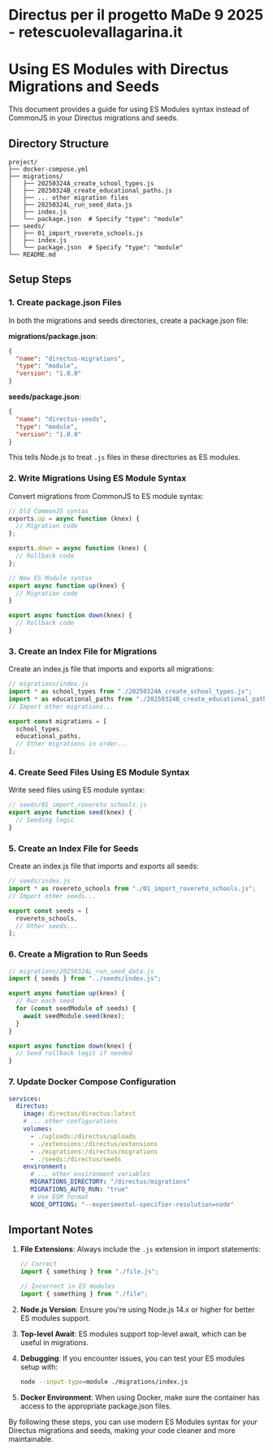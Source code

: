 # Directus per il progetto MaDe 9 2025 - retescuolevallagarina.it

# Using ES Modules with Directus Migrations and Seeds

This document provides a guide for using ES Modules syntax instead of CommonJS in your Directus migrations and seeds.

## Directory Structure

```
project/
├── docker-compose.yml
├── migrations/
│   ├── 20250324A_create_school_types.js
│   ├── 20250324B_create_educational_paths.js
│   ├── ... other migration files
│   ├── 20250324L_run_seed_data.js
│   ├── index.js
│   └── package.json  # Specify "type": "module"
├── seeds/
│   ├── 01_import_rovereto_schools.js
│   ├── index.js
│   └── package.json  # Specify "type": "module"
└── README.md
```

## Setup Steps

### 1. Create package.json Files

In both the migrations and seeds directories, create a package.json file:

**migrations/package.json**:

```json
{
  "name": "directus-migrations",
  "type": "module",
  "version": "1.0.0"
}
```

**seeds/package.json**:

```json
{
  "name": "directus-seeds",
  "type": "module",
  "version": "1.0.0"
}
```

This tells Node.js to treat `.js` files in these directories as ES modules.

### 2. Write Migrations Using ES Module Syntax

Convert migrations from CommonJS to ES module syntax:

```javascript
// Old CommonJS syntax
exports.up = async function (knex) {
  // Migration code
};

exports.down = async function (knex) {
  // Rollback code
};

// New ES Module syntax
export async function up(knex) {
  // Migration code
}

export async function down(knex) {
  // Rollback code
}
```

### 3. Create an Index File for Migrations

Create an index.js file that imports and exports all migrations:

```javascript
// migrations/index.js
import * as school_types from "./20250324A_create_school_types.js";
import * as educational_paths from "./20250324B_create_educational_paths.js";
// Import other migrations...

export const migrations = [
  school_types,
  educational_paths,
  // Other migrations in order...
];
```

### 4. Create Seed Files Using ES Module Syntax

Write seed files using ES module syntax:

```javascript
// seeds/01_import_rovereto_schools.js
export async function seed(knex) {
  // Seeding logic
}
```

### 5. Create an Index File for Seeds

Create an index.js file that imports and exports all seeds:

```javascript
// seeds/index.js
import * as rovereto_schools from "./01_import_rovereto_schools.js";
// Import other seeds...

export const seeds = [
  rovereto_schools,
  // Other seeds...
];
```

### 6. Create a Migration to Run Seeds

```javascript
// migrations/20250324L_run_seed_data.js
import { seeds } from "../seeds/index.js";

export async function up(knex) {
  // Run each seed
  for (const seedModule of seeds) {
    await seedModule.seed(knex);
  }
}

export async function down(knex) {
  // Seed rollback logic if needed
}
```

### 7. Update Docker Compose Configuration

```yaml
services:
  directus:
    image: directus/directus:latest
    # ... other configurations
    volumes:
      - ./uploads:/directus/uploads
      - ./extensions:/directus/extensions
      - ./migrations:/directus/migrations
      - ./seeds:/directus/seeds
    environment:
      # ... other environment variables
      MIGRATIONS_DIRECTORY: "/directus/migrations"
      MIGRATIONS_AUTO_RUN: "true"
      # Use ESM format
      NODE_OPTIONS: "--experimental-specifier-resolution=node"
```

## Important Notes

1. **File Extensions**: Always include the `.js` extension in import statements:

   ```javascript
   // Correct
   import { something } from "./file.js";

   // Incorrect in ES modules
   import { something } from "./file";
   ```

2. **Node.js Version**: Ensure you're using Node.js 14.x or higher for better ES modules support.

3. **Top-level Await**: ES modules support top-level await, which can be useful in migrations.

4. **Debugging**: If you encounter issues, you can test your ES modules setup with:

   ```bash
   node --input-type=module ./migrations/index.js
   ```

5. **Docker Environment**: When using Docker, make sure the container has access to the appropriate package.json files.

By following these steps, you can use modern ES Modules syntax for your Directus migrations and seeds, making your code cleaner and more maintainable.
